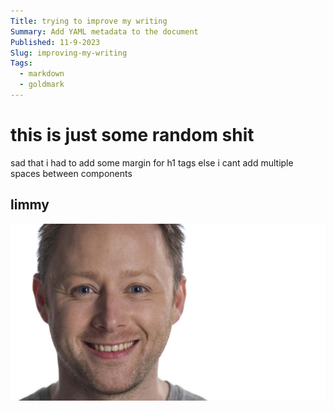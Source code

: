 ```yaml
---
Title: trying to improve my writing
Summary: Add YAML metadata to the document
Published: 11-9-2023
Slug: improving-my-writing
Tags:
  - markdown
  - goldmark
---
```


# this is just some random shit
sad that i had to add some margin for h1 tags 
else i cant add multiple spaces between components
## limmy


![Alt text](../static/limmy.jpg)
